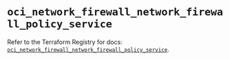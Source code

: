 # `oci_network_firewall_network_firewall_policy_service`

Refer to the Terraform Registry for docs: [`oci_network_firewall_network_firewall_policy_service`](https://registry.terraform.io/providers/oracle/oci/7.19.0/docs/resources/network_firewall_network_firewall_policy_service).
